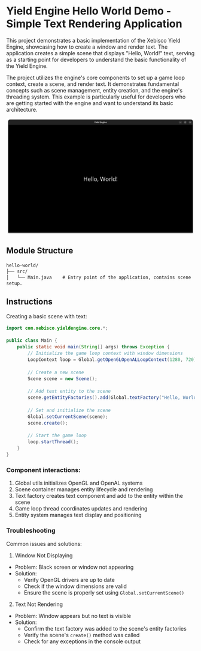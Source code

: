 # Yield Engine Hello World Demo - Simple Text Rendering Application

This project demonstrates a basic implementation of the Xebisco Yield Engine, showcasing how to create a window and render text. The application creates a simple scene that displays "Hello, World!" text, serving as a starting point for developers to understand the basic functionality of the Yield Engine.

The project utilizes the engine's core components to set up a game loop context, create a scene, and render text. It demonstrates fundamental concepts such as scene management, entity creation, and the engine's threading system. This example is particularly useful for developers who are getting started with the engine and want to understand its basic architecture.

<img align="middle" src="hw.png" alt="hello world screenshot">

## Module Structure
```
hello-world/
├── src/
│   └── Main.java    # Entry point of the application, contains scene setup.
```

## Instructions

Creating a basic scene with text:
```java
import com.xebisco.yieldengine.core.*;

public class Main {
    public static void main(String[] args) throws Exception {
        // Initialize the game loop context with window dimensions
        LoopContext loop = Global.getOpenGLOpenALLoopContext(1280, 720);
        
        // Create a new scene
        Scene scene = new Scene();

        // Add text entity to the scene
        scene.getEntityFactories().add(Global.textFactory("Hello, World!"));

        // Set and initialize the scene
        Global.setCurrentScene(scene);
        scene.create();

        // Start the game loop
        loop.startThread();
    }
}
```

### Component interactions:
1. Global utils initializes OpenGL and OpenAL systems
2. Scene container manages entity lifecycle and rendering
3. Text factory creates text component and add to the entity within the scene
4. Game loop thread coordinates updates and rendering
5. Entity system manages text display and positioning

### Troubleshooting
Common issues and solutions:

1. Window Not Displaying
- Problem: Black screen or window not appearing
- Solution:
    * Verify OpenGL drivers are up to date
    * Check if the window dimensions are valid
    * Ensure the scene is properly set using `Global.setCurrentScene()`

2. Text Not Rendering
- Problem: Window appears but no text is visible
- Solution:
    * Confirm the text factory was added to the scene's entity factories
    * Verify the scene's `create()` method was called
    * Check for any exceptions in the console output
